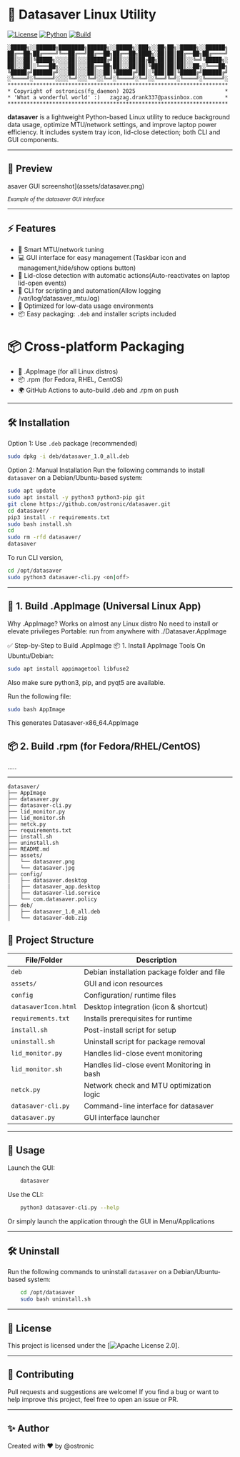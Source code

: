 # 📶 Datasaver Linux Utility

[![License](https://img.shields.io/badge/License-Apache%202.0-blue.svg)](LICENSE)
[![Python](https://img.shields.io/badge/Python-3.x-blue.svg)](https://www.python.org/)
[![Build](https://img.shields.io/github/actions/workflow/status/ostronic/datasaver/python-app.yml?label=build)](https://github.com/ostronic/datasaver/actions)

    ░█████╗░░██████╗████████╗██████╗░░█████╗░███╗░░██╗██╗░█████╗░░██████╗
    ██╔══██╗██╔════╝╚══██╔══╝██╔══██╗██╔══██╗████╗░██║██║██╔══██╗██╔════╝
    ██║░░██║╚█████╗░░░░██║░░░██████╔╝██║░░██║██╔██╗██║██║██║░░╚═╝╚█████╗░
    ██║░░██║░╚═══██╗░░░██║░░░██╔══██╗██║░░██║██║╚████║██║██║░░██╗░╚═══██╗
    ╚█████╔╝██████╔╝░░░██║░░░██║░░██║╚█████╔╝██║░╚███║██║╚█████╔╝██████╔╝
    ░╚════╝░╚═════╝░░░░╚═╝░░░╚═╝░░╚═╝░╚════╝░╚═╝░░╚══╝╚═╝░╚════╝░╚═════╝░
    *********************************************************************
    * Copyright of ostronics(fg_daemon) 2025                            *
    * 'What a wonderful world' :)   zagzag.drank337@passinbox.com       *
    *********************************************************************

**datasaver** is a lightweight Python-based Linux utility to reduce background data usage, optimize MTU/network settings, and improve laptop power efficiency. It includes system tray icon, lid-close detection; both CLI and GUI components.

---

## 📸 Preview

asaver GUI screenshot](assets/datasaver.png)

<sub>_Example of the datasaver GUI interface_</sub>

---

## ⚡ Features

- 🧠 Smart MTU/network tuning
- 💻 GUI interface for easy management (Taskbar icon and management,hide/show options button)
- 🔌 Lid-close detection with automatic actions(Auto-reactivates on laptop lid-open events)
- 🔧 CLI for scripting and automation(Allow logging /var/log/datasaver_mtu.log)
- 📡 Optimized for low-data usage environments
- 📦 Easy packaging: `.deb` and installer scripts included

# 📦 Cross-platform Packaging

- 🧊 .AppImage (for all Linux distros)
- 📦 .rpm (for Fedora, RHEL, CentOS)
- 🌍 GitHub Actions to auto-build .deb and .rpm on push

---

## 🛠️ Installation

Option 1:    Use `.deb` package (recommended)
```bash
sudo dpkg -i deb/datasaver_1.0_all.deb
```

Option 2:    Manual Installation
Run the following commands to install `datasaver` on a Debian/Ubuntu-based system:

```bash
sudo apt update
sudo apt install -y python3 python3-pip git
git clone https://github.com/ostronic/datasaver.git
cd datasaver/
pip3 install -r requirements.txt
sudo bash install.sh
cd
sudo rm -rfd datasaver/
datasaver
```
To run CLI version,
```bash
cd /opt/datasaver
sudo python3 datasaver-cli.py <on|off>
```
---

## 🧊 1. Build .AppImage (Universal Linux App)
Why .AppImage?
Works on almost any Linux distro
No need to install or elevate privileges
Portable: run from anywhere with ./Datasaver.AppImage

✅ Step-by-Step to Build .AppImage
📦 1. Install AppImage Tools
On Ubuntu/Debian:

```bash
sudo apt install appimagetool libfuse2
```
Also make sure python3, pip, and pyqt5 are available.

Run the following file:
```bash
sudo bash AppImage
```
This generates Datasaver-x86_64.AppImage

## 📦 2. Build .rpm (for Fedora/RHEL/CentOS)
.....

---

```dir
datasaver/
├── AppImage
├── datasaver.py
├── datasaver-cli.py
├── lid_monitor.py
├── lid_monitor.sh
├── netck.py
├── requirements.txt
├── install.sh
├── uninstall.sh
├── README.md
├── assets/
│   └── datasaver.png
│   └── datasaver.jpg
├── config/
│   ├── datasaver.desktop
|   ├── datasaver_app.desktop
│   ├── datasaver-lid.service
│   └── com.datasaver.policy
├── deb/
│   ├── datasaver_1.0_all.deb
│   └── datasaver-deb.zip
```
## 📂 Project Structure
| File/Folder          | Description                                  |
| -------------------- | ---------------------------------------------|
| `deb`                | Debian installation package folder and file  |
| `assets/`            | GUI and icon resources                       |
| `config`             | Configuration/ runtime files                 |
| `datasaverIcon.html` | Desktop integration (icon & shortcut)        |
| `requirements.txt`   | Installs prerequisites for runtime           |
| `install.sh`         | Post-install script for setup                |
| `uninstall.sh`       | Uninstall script for package removal         |
| `lid_monitor.py`     | Handles lid-close event monitoring           |
| `lid_monitor.sh`     | Handles lid-close event Monitoring in bash   |
| `netck.py`           | Network check and MTU optimization logic     |
| `datasaver-cli.py`   | Command-line interface for datasaver         |
| `datasaver.py`       | GUI interface launcher                       |

---

## 🧪 Usage
Launch the GUI:

```bash
    datasaver
```
Use the CLI:

```bash
    python3 datasaver-cli.py --help
```

Or simply launch the application through the GUI in Menu/Applications

---

## 🛠️ Uninstall

Run the following commands to uninstall `datasaver` on a Debian/Ubuntu-based system:

```bash
    cd /opt/datasaver
    sudo bash uninstall.sh
```

---

## 🧾 License
This project is licensed under the [![Apache License 2.0](https://img.shields.io/badge/License-Apache%202.0-blue.svg)].

---

## 🙌 Contributing
Pull requests and suggestions are welcome! If you find a bug or want to help improve this project, feel free to open an issue or PR.

---

## ✨ Author
Created with ❤️ by @ostronic
